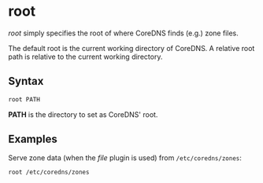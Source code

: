 # root

*root* simply specifies the root of where CoreDNS finds (e.g.) zone files.

The default root is the current working directory of CoreDNS. A relative root path is relative to
the current working directory.

## Syntax

~~~ txt
root PATH
~~~

**PATH** is the directory to set as CoreDNS' root.

## Examples

Serve zone data (when the *file* plugin is used) from `/etc/coredns/zones`:

~~~ txt
root /etc/coredns/zones
~~~
